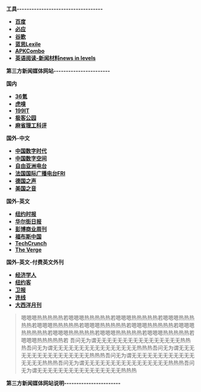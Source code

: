 
 **工具-----------------------------------** 
- [ **百度** ](https://www.baidu.com/)
- [ **必应** ](https://www.bing.com/?scope=web&mkt=zh-CN)
- [ **谷歌** ](https://www.google.com/)
- [ **蓝思Lexile** ](https://hub.lexile.com/find-a-book/search)
- [ **APKCombo** ](https://apkcombo.com/zh/)
- [ **英语阅读-新闻材料news in levels** ](https://www.newsinlevels.com/)


 **第三方新闻媒体网站-----------------------** 

 **国内** 
- [ **36氪** ](https://www.36kr.com/)
- [ **虎嗅** ](https://www.huxiu.com/)
- [ **199IT** ](http://www.199it.com/)
- [ **极客公园** ](https://www.geekpark.net)
- [ **麻省理工科评** ](https://www.mittrchina.com/)

 **国外-中文** 
- [ **中国数字时代** ](https://chinadigitaltimes.net/chinese/chronicle-of-major-events)
- [ **中国数字空间** ](https://chinadigitaltimes.net/space/Landing_Page)
- [ **自由亚洲电台** ](https://www.rfa.org/cantonese?encoding=simplified)
- [ **法国国际广播电台FRI** ](https://www.rfi.fr/cn/)
- [ **德国之声** ](https://www.dw.com/zh/%E6%97%B6%E6%94%BF%E9%A3%8E%E4%BA%91/s-1681)
- [ **美国之音** ](https://www.voachinese.com/)

 **国外-英文** 
- [ **纽约时报** ](https://cn.nytimes.com/)
- [ **华尔街日报** ](https://cn.wsj.com/)
- [ **彭博商业周刊** ](https://www.bloomberg.com/businessweek)
- [ **福布斯中国** ](https://www.forbeschina.com/)
- [ **TechCrunch** ](https://techcrunch.com/)
- [ **The Verge** ](https://www.theverge.com/)


 **国外-英文-付费英文外刊** 
- [ **经济学人** ](https://www.economist.com/)
- [ **纽约客** ](https://www.newyorker.com/)
- [ **卫报** ](https://www.theguardian.com/us)
- [ **连线** ](https://www.wired.com/)
- [ **大西洋月刊** ](https://www.theatlantic.com/)





> 嗯嗯嗯热热热热热若嗯嗯嗯热热热热热若嗯嗯嗯热热热热热若嗯嗯嗯热热热热热若嗯嗯嗯热热热热热若嗯嗯嗯热热热热热若嗯嗯嗯热热热热热若嗯嗯嗯热热热热热若嗯嗯嗯热热热热热若嗯嗯嗯热热热热热若嗯嗯嗯热热热热热若嗯嗯嗯热热热热热若
> 吾问无为谓无无无无无无无无无无无无无无无无热热热吾问无为谓无无无无无无无无无无无无无无无无热热热吾问无为谓无无无无无无无无无无无无无无无无热热热吾问无为谓无无无无无无无无无无无无无无无无热热热吾问无为谓无无无无无无无无无无无无无无无无热热热吾问无为谓无无无无无无无无无无无无无无无无热热热







 **第三方新闻媒体网站说明-----------------------** 



